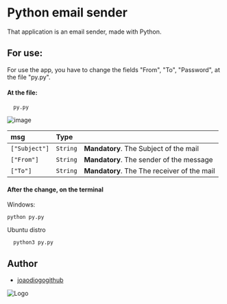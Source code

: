 
# Python email sender

That application is an email sender, made with Python.

## For use:
For use the app, you have to change the fields "From", "To", "Password", at the file "py.py".

#### At the file:

```http
  py.py
```
![image](https://github.com/user-attachments/assets/cded3bb5-6771-4e27-ba76-b71ae52f6028)


| msg   | Type       |                            |
| :---------- | :--------- | :---------------------------------- |
| `["Subject"]` | `String` | **Mandatory**. The Subject of the mail |
| `["From"]` | `String` | **Mandatory**. The sender of the message |
| `["To"]` | `String` | **Mandatory**. The The receiver of the mail |

#### After the change, on the terminal

Windows:
```http
python py.py
```

Ubuntu distro
```http
  python3 py.py
```

## Author

- [joaodiogogithub](https://github.com/joaodiogogithub)


![Logo](![my_logo](https://github.com/user-attachments/assets/109344a7-9572-446e-a0f0-575a4239ba2f))


